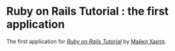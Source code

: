 # Ruby on Rails Tutorial : the first application

The first application for 
[*Ruby on Rails Tutorial*](http://railstutorial.org/) by
 [Майкл Хартл](http://michaelhartl.com/).